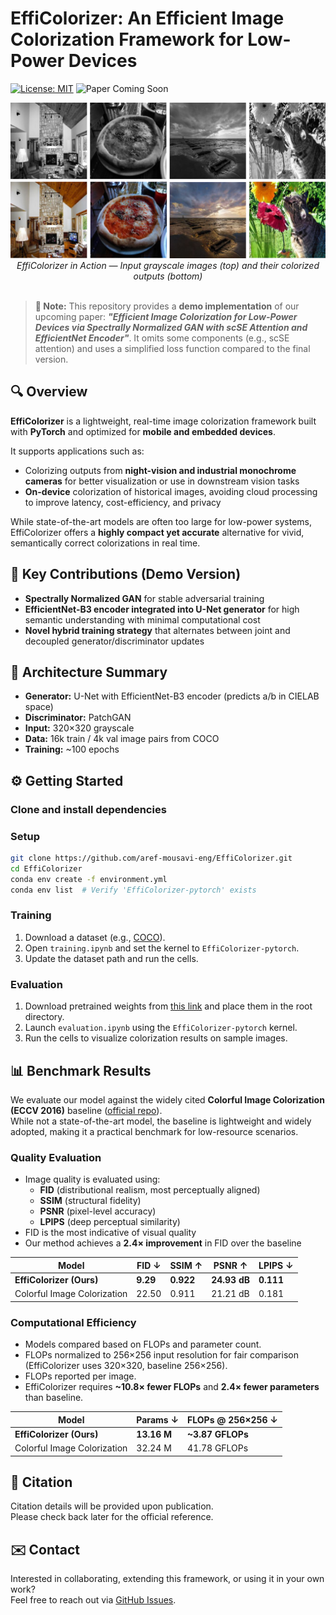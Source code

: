 # EffiColorizer: An Efficient Image Colorization Framework for Low-Power Devices

[![License: MIT](https://img.shields.io/badge/License-MIT-yellow.svg)](https://opensource.org/licenses/MIT)
![Paper Coming Soon](https://img.shields.io/badge/Paper-coming%20soon-lightgray)

<p align="center">
  <img src="images/teaser.png" alt="colorization_preview" style="max-width: 100%; height: auto;" />
  <em>EffiColorizer in Action — Input grayscale images (top) and their colorized outputs (bottom)</em>
  <br><br>
</p>

> **📌 Note:** This repository provides a **demo implementation** of our upcoming paper: _**"Efficient Image Colorization for Low-Power Devices via Spectrally Normalized GAN with scSE Attention and EfficientNet Encoder"**_. It omits some components (e.g., scSE attention) and uses a simplified loss function compared to the final version.


## 🔍 Overview

**EffiColorizer** is a lightweight, real-time image colorization framework built with **PyTorch** and optimized for **mobile and embedded devices**.

It supports applications such as:
- Colorizing outputs from **night-vision and industrial monochrome cameras** for better visualization or use in downstream vision tasks
- **On-device** colorization of historical images, avoiding cloud processing to improve latency, cost-efficiency, and privacy

While state-of-the-art models are often too large for low-power systems, EffiColorizer offers a **highly compact yet accurate** alternative for vivid, semantically correct colorizations in real time.


## 🚀 Key Contributions (Demo Version)

- **Spectrally Normalized GAN** for stable adversarial training
- **EfficientNet-B3 encoder integrated into U-Net generator** for high semantic understanding with minimal computational cost
- **Novel hybrid training strategy** that alternates between joint and decoupled generator/discriminator updates


## 🧠 Architecture Summary

- **Generator:** U-Net with EfficientNet-B3 encoder (predicts a/b in CIELAB space)  
- **Discriminator:** PatchGAN  
- **Input:** 320×320 grayscale  
- **Data:** 16k train / 4k val image pairs from COCO
- **Training:** ~100 epochs


## ⚙️ Getting Started

### Clone and install dependencies

### Setup

```bash
git clone https://github.com/aref-mousavi-eng/EffiColorizer.git
cd EffiColorizer
conda env create -f environment.yml
conda env list  # Verify 'EffiColorizer-pytorch' exists
```

### Training

1. Download a dataset (e.g., [COCO](https://cocodataset.org)).
2. Open `training.ipynb` and set the kernel to `EffiColorizer-pytorch`.
3. Update the dataset path and run the cells.

### Evaluation

1. Download pretrained weights from [this link](https://drive.google.com/drive/folders/1gCsAj0PQFZwtKqX3hk4UOPakIZu9l4yL?usp=sharing) and place them in the root directory.
2. Launch `evaluation.ipynb` using the `EffiColorizer-pytorch` kernel.
3. Run the cells to visualize colorization results on sample images.


## 📊 Benchmark Results

We evaluate our model against the widely cited **Colorful Image Colorization (ECCV 2016)** baseline ([official repo](https://github.com/richzhang/colorization)).  
While not a state-of-the-art model, the baseline is lightweight and widely adopted, making it a practical benchmark for low-resource scenarios.

### Quality Evaluation

- Image quality is evaluated using:
  - **FID** (distributional realism, most perceptually aligned)
  - **SSIM** (structural fidelity)
  - **PSNR** (pixel-level accuracy)
  - **LPIPS** (deep perceptual similarity)
- FID is the most indicative of visual quality
- Our method achieves a **2.4× improvement** in FID over the baseline

| Model                        | FID ↓    | SSIM ↑    | PSNR ↑       | LPIPS ↓   |
|-----------------------------|----------|-----------|--------------|-----------|
| **EffiColorizer (Ours)**    | **9.29** | **0.922** | **24.93 dB** | **0.111** |
| Colorful Image Colorization | 22.50    | 0.911     | 21.21 dB     | 0.181     |

### Computational Efficiency

- Models compared based on FLOPs and parameter count.
- FLOPs normalized to 256×256 input resolution for fair comparison (EffiColorizer uses 320×320, baseline 256×256).
- FLOPs reported per image.
- EffiColorizer requires **~10.8× fewer FLOPs** and **2.4× fewer parameters** than baseline.

| Model                        | Params ↓ | FLOPs @ 256×256 ↓ |
|-----------------------------|----------|--------------------|
| **EffiColorizer (Ours)**    | **13.16 M** | **~3.87 GFLOPs**   |
| Colorful Image Colorization | 32.24 M  | 41.78 GFLOPs       |

## 📄 Citation

Citation details will be provided upon publication.  
Please check back later for the official reference.


## ✉️ Contact

Interested in collaborating, extending this framework, or using it in your own work?  
Feel free to reach out via [GitHub Issues](https://github.com/aref-mousavi-eng/EffiColorizer/issues).  
